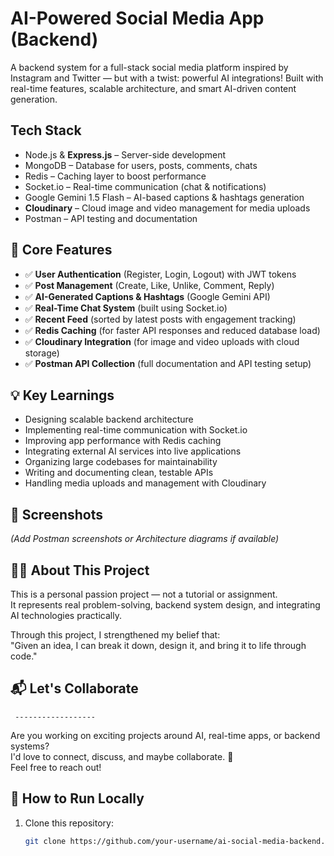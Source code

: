 # AI-Powered Social Media App (Backend)

A backend system for a full-stack social media platform inspired by Instagram and Twitter — but with a twist: powerful AI integrations! Built with real-time features, scalable architecture, and smart AI-driven content generation.

##  Tech Stack
   

- Node.js & **Express.js** – Server-side development
- MongoDB – Database for users, posts, comments, chats
- Redis – Caching layer to boost performance
- Socket.io – Real-time communication (chat & notifications)
- Google Gemini 1.5 Flash – AI-based captions & hashtags generation
- **Cloudinary** – Cloud image and video management for media uploads
- Postman – API testing and documentation

## 🔧 Core Features
      

- ✅ **User Authentication** (Register, Login, Logout) with JWT tokens
- ✅ **Post Management** (Create, Like, Unlike, Comment, Reply)
- ✅ **AI-Generated Captions & Hashtags** (Google Gemini API)
- ✅ **Real-Time Chat System** (built using Socket.io)
- ✅ **Recent Feed** (sorted by latest posts with engagement tracking)
- ✅ **Redis Caching** (for faster API responses and reduced database load)
- ✅ **Cloudinary Integration** (for image and video uploads with cloud storage)
- ✅ **Postman API Collection** (full documentation and API testing setup)

## 💡 Key Learnings
     

- Designing scalable backend architecture
- Implementing real-time communication with Socket.io
- Improving app performance with Redis caching
- Integrating external AI services into live applications
- Organizing large codebases for maintainability
- Writing and documenting clean, testable APIs
- Handling media uploads and management with Cloudinary

## 📸 Screenshots


_(Add Postman screenshots or Architecture diagrams if available)_

## 👨‍💻 About This Project
     

This is a personal passion project — not a tutorial or assignment.  
It represents real problem-solving, backend system design, and integrating AI technologies practically.

Through this project, I strengthened my belief that:  
"Given an idea, I can break it down, design it, and bring it to life through code."

## 📬 Let's Collaborate
     ------------------

Are you working on exciting projects around AI, real-time apps, or backend systems?  
I'd love to connect, discuss, and maybe collaborate. 🚀  
Feel free to reach out!

## 📂 How to Run Locally

1. Clone this repository:
   ```bash
   git clone https://github.com/your-username/ai-social-media-backend.git
